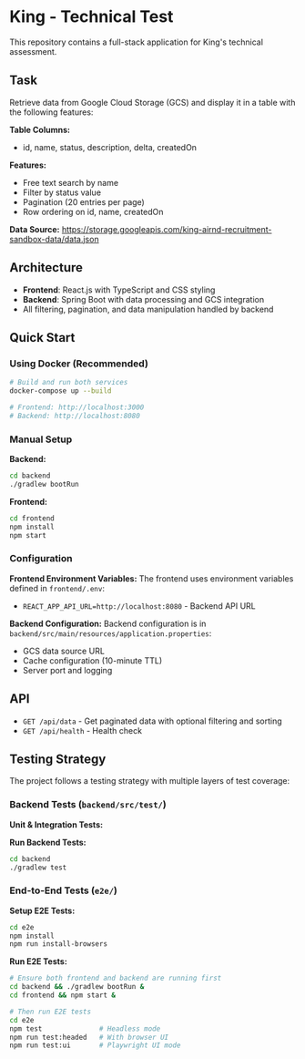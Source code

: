 # King - Technical Test

This repository contains a full-stack application for King's technical assessment.

## Task

Retrieve data from Google Cloud Storage (GCS) and display it in a table with the following features:

**Table Columns:**
- id, name, status, description, delta, createdOn

**Features:**
- Free text search by name
- Filter by status value
- Pagination (20 entries per page)
- Row ordering on id, name, createdOn

**Data Source:** https://storage.googleapis.com/king-airnd-recruitment-sandbox-data/data.json

## Architecture

- **Frontend**: React.js with TypeScript and CSS styling
- **Backend**: Spring Boot with data processing and GCS integration
- All filtering, pagination, and data manipulation handled by backend

## Quick Start

### Using Docker (Recommended)

```bash
# Build and run both services
docker-compose up --build

# Frontend: http://localhost:3000
# Backend: http://localhost:8080
```

### Manual Setup

**Backend:**
```bash
cd backend
./gradlew bootRun
```

**Frontend:**
```bash
cd frontend
npm install
npm start
```

### Configuration

**Frontend Environment Variables:**
The frontend uses environment variables defined in `frontend/.env`:
- `REACT_APP_API_URL=http://localhost:8080` - Backend API URL

**Backend Configuration:**
Backend configuration is in `backend/src/main/resources/application.properties`:
- GCS data source URL
- Cache configuration (10-minute TTL)
- Server port and logging

## API

- `GET /api/data` - Get paginated data with optional filtering and sorting
- `GET /api/health` - Health check

## Testing Strategy

The project follows a testing strategy with multiple layers of test coverage:

### Backend Tests (`backend/src/test/`)

**Unit & Integration Tests:**

**Run Backend Tests:**
```bash
cd backend
./gradlew test
```

### End-to-End Tests (`e2e/`)


**Setup E2E Tests:**
```bash
cd e2e
npm install
npm run install-browsers
```

**Run E2E Tests:**
```bash
# Ensure both frontend and backend are running first
cd backend && ./gradlew bootRun &
cd frontend && npm start &

# Then run E2E tests
cd e2e
npm test              # Headless mode
npm run test:headed   # With browser UI
npm run test:ui       # Playwright UI mode
```

